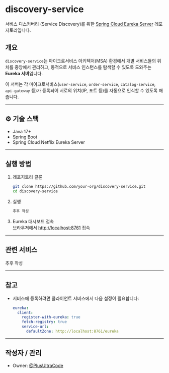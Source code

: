 # discovery-service

서비스 디스커버리 (Service Discovery)를 위한 [Spring Cloud Eureka Server](https://cloud.spring.io/spring-cloud-netflix/multi/multi_spring-cloud-eureka-server.html) 레포지토리입니다.

##  개요

`discovery-service`는 마이크로서비스 아키텍처(MSA) 환경에서 개별 서비스들의 위치를 중앙에서 관리하고, 동적으로 서비스 인스턴스를 탐색할 수 있도록 도와주는 **Eureka 서버**입니다.

이 서버는 각 마이크로서비스(`user-service`, `order-service`, `catalog-service`, `api-gateway` 등)가 등록되어 서로의 위치(IP, 포트 등)를 자동으로 인식할 수 있도록 해줍니다.

---

## ⚙️ 기술 스택

- Java 17+
- Spring Boot
- Spring Cloud Netflix Eureka Server

---

##  실행 방법

1. 레포지토리 클론
    ```bash
    git clone https://github.com/your-org/discovery-service.git
    cd discovery-service
    ```

2. 실행
    ```bash
    추후 작성
    ```

3. Eureka 대시보드 접속  
    브라우저에서 [http://localhost:8761](http://localhost:8761) 접속

---

##  관련 서비스

추후 작성

---

##  참고

- 서비스에 등록하려면 클라이언트 서비스에서 다음 설정이 필요합니다:
    ```yaml
    eureka:
      client:
        register-with-eureka: true
        fetch-registry: true
        service-url:
          defaultZone: http://localhost:8761/eureka
    ```

---

##  작성자 / 관리

- Owner: [@PlusUltraCode](https://github.com/PlusUltraCode)

